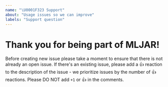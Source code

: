 ```yaml
---
name: "\U0001F323 Support"
about: "Usage issues so we can improve"
labels: "Support question"
---
```


# Thank you for being part of MLJAR!

Before creating new issue please take a moment to ensure that there is not already an open issue. If there's an existing issue, please add a :+1: reaction to the description of the issue - we prioritize issues by the number of :+1: reactions. Please DO NOT add `+1` or :+1: in the comments.

